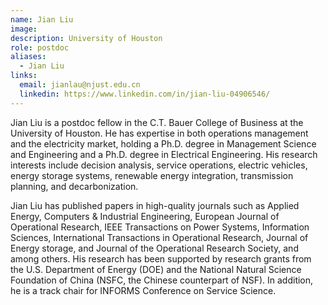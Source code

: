 ```yaml
---
name: Jian Liu
image: 
description: University of Houston
role: postdoc
aliases:
  - Jian Liu
links:
  email: jianlau@njust.edu.cn
  linkedin: https://www.linkedin.com/in/jian-liu-04906546/
---
```


Jian Liu is a postdoc fellow in the C.T. Bauer College of Business at the University of Houston. He has expertise in both operations management and the electricity market, holding a Ph.D. degree in Management Science and Engineering and a Ph.D. degree in Electrical Engineering. His research interests include decision analysis, service operations, electric vehicles, energy storage systems, renewable energy integration, transmission planning, and decarbonization.

Jian Liu has published papers in high-quality journals such as Applied Energy, Computers & Industrial Engineering, European Journal of Operational Research, IEEE Transactions on Power Systems, Information Sciences, International Transactions in Operational Research, Journal of Energy storage, and Journal of the Operational Research Society, and among others. His research has been supported by research grants from the U.S. Department of Energy (DOE) and the National Natural Science Foundation of China (NSFC, the Chinese counterpart of NSF). In addition, he is a track chair for INFORMS Conference on Service Science.
